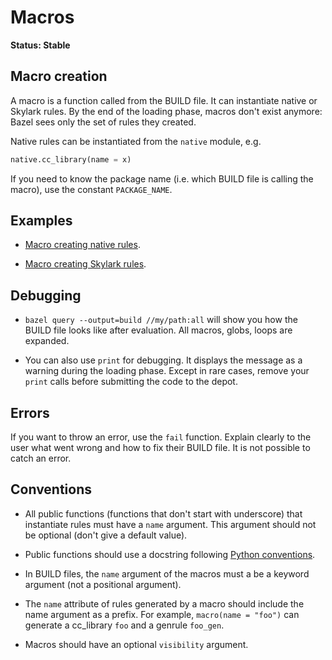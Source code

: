Macros
======

**Status: Stable**

Macro creation
--------------

A macro is a function called from the BUILD file. It can instantiate native
or Skylark rules. By the end of the loading phase, macros don't exist
anymore: Bazel sees only the set of rules they created.

Native rules can be instantiated from the `native` module, e.g.

```python
native.cc_library(name = x)
```

If you need to know the package name (i.e. which BUILD file is calling the
macro), use the constant `PACKAGE_NAME`.

Examples
--------

* [Macro creating native rules](cookbook.md#macro_native).

* [Macro creating Skylark rules](cookbook.md#macro_skylark).

Debugging
---------

* `bazel query --output=build //my/path:all` will show you how the BUILD
file looks like after evaluation. All macros, globs, loops are expanded.

* You can also use `print` for debugging. It displays the message as a
warning during the loading phase. Except in rare cases, remove your `print`
calls before submitting the code to the depot.

Errors
------

If you want to throw an error, use the `fail` function. Explain clearly to
the user what went wrong and how to fix their BUILD file. It is not possible
to catch an error.

Conventions
-----------

* All public functions (functions that don't start with underscore) that
instantiate rules must have a `name` argument. This argument should not be
optional (don't give a default value).

* Public functions should use a docstring following [Python
  conventions](https://google-styleguide.googlecode.com/svn/trunk/pyguide.html?showone=Comments#Comments).

* In BUILD files, the `name` argument of the macros must a be a keyword
  argument (not a positional argument).

* The `name` attribute of rules generated by a macro should include the name
  argument as a prefix. For example, `macro(name = "foo")` can generate a
  cc_library `foo` and a genrule `foo_gen`.

* Macros should have an optional `visibility` argument.

